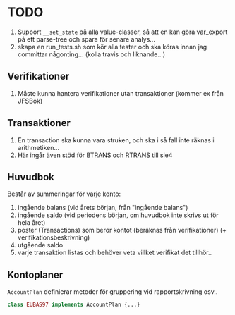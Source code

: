 # TODO

1. Support `__set_state` på alla value-classer, så att en kan göra
   var_export på ett parse-tree och spara för senare analys...
1. skapa en run_tests.sh som kör alla tester och ska köras innan
   jag committar någonting... (kolla travis och liknande...)

## Verifikationer

1. Måste kunna hantera verifikationer utan transaktioner (kommer ex från JFSBok)

## Transaktioner

1. En transaction ska kunna vara struken, och ska i så fall inte räknas i arithmetiken...
1. Här ingår även stöd för BTRANS och RTRANS till sie4

## Huvudbok

Består av summeringar för varje konto:

1. ingående balans (vid årets början, från "ingående balans")
1. ingående saldo (vid periodens början, om huvudbok inte skrivs ut för hela året)
1. poster (Transactions) som berör kontot (beräknas från verifikationer) (+ verifikationsbeskrivning)
1. utgående saldo
1. varje transaktion listas och behöver veta villket verifikat det tillhör..

## Kontoplaner

`AccountPlan` definierar metoder för gruppering vid rapportskrivning osv..

```php
class EUBAS97 implements AccountPlan {...}
```
